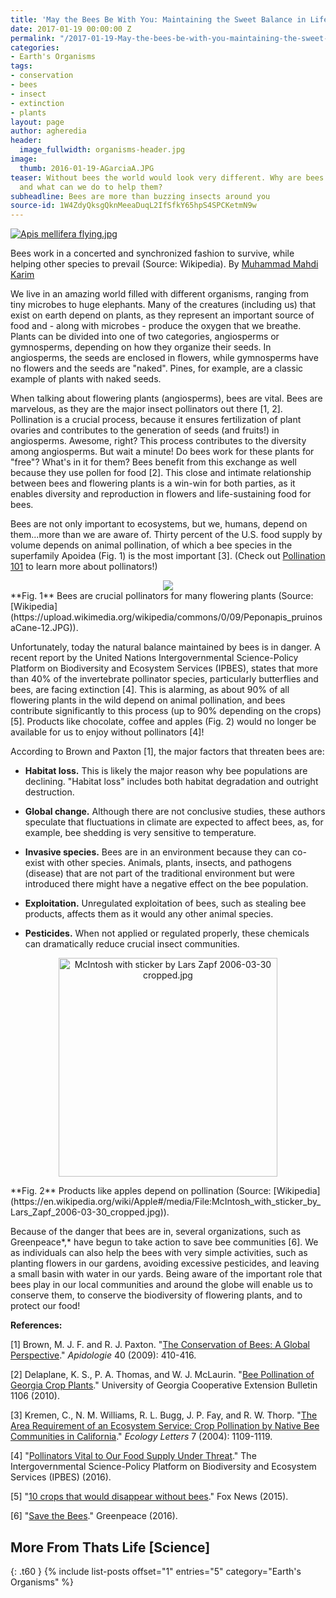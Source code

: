 ```yaml
---
title: 'May the Bees Be With You: Maintaining the Sweet Balance in Life'
date: 2017-01-19 00:00:00 Z
permalink: "/2017-01-19-May-the-bees-be-with-you-maintaining-the-sweet-balance-in-life-AGarciaHeredia/"
categories:
- Earth's Organisms
tags:
- conservation
- bees
- insect
- extinction
- plants
layout: page
author: agheredia
header:
  image_fullwidth: organisms-header.jpg
image:
  thumb: 2016-01-19-AGarciaA.JPG
teaser: Without bees the world would look very different. Why are bees in decline,
  and what can we do to help them?
subheadline: Bees are more than buzzing insects around you
source-id: 1W4ZdyQksgQknMeeaDuqL2IfSfkY65hpS4SPCKetmN9w
---
```


<p><a href="https://commons.wikimedia.org/wiki/File:Apis_mellifera_flying.jpg#/media/File:Apis_mellifera_flying.jpg"><img src="https://upload.wikimedia.org/wikipedia/commons/thumb/9/99/Apis_mellifera_flying.jpg/1200px-Apis_mellifera_flying.jpg" alt="Apis mellifera flying.jpg"></a><figcaption>Bees work in a concerted and synchronized fashion to survive, while helping other species to prevail (Source: Wikipedia). By <a href="https://en.wikipedia.org/wiki/File:Apis_mellifera_flying.jpg" class="extiw" title="w:User:Muhammad Mahdi Karim">Muhammad Mahdi Karim</a></figcaption> </p>

We live in an amazing world filled with different organisms, ranging from tiny microbes to huge elephants. Many of the creatures (including us) that exist on earth depend on plants, as they represent an important source of food and - along with microbes - produce the oxygen that we breathe. Plants can be divided into one of two categories, angiosperms or gymnosperms, depending on how they organize their seeds. In angiosperms, the seeds are enclosed in flowers, while gymnosperms have no flowers and the seeds are "naked". Pines, for example, are a classic example of plants with naked seeds. 

When talking about flowering plants (angiosperms), bees are vital. Bees are marvelous, as they are the major insect pollinators out there [1, 2]. Pollination is a crucial process, because it ensures fertilization of plant ovaries and contributes to the generation of seeds (and fruits!) in angiosperms. Awesome, right? This process contributes to the diversity among angiosperms. But wait a minute! Do bees work for these plants for "free"? What's in it for them? Bees benefit from this exchange as well because they use pollen for food [2]. This close and intimate relationship between bees and flowering plants is a win-win for both parties, as it enables diversity and reproduction in flowers and life-sustaining food for bees. 

Bees are not only important to ecosystems, but we, humans, depend on them...more than we are aware of. Thirty percent of the U.S. food supply by volume depends on animal pollination, of which a bee species in the superfamily Apoidea (Fig. 1) is the most important [3]. (Check out [Pollination 101](http://thatslifesci.com.s3-website-us-east-1.amazonaws.com/2017-01-05-Pollination-101-AGuirre/) to learn more about pollinators!)

<div style="text-align:center"><img src ="https://upload.wikimedia.org/wikipedia/commons/0/09/Peponapis_pruinosaCane-12.JPG"/></div>
**Fig. 1** Bees are crucial pollinators for many flowering plants (Source: [Wikipedia](https://upload.wikimedia.org/wikipedia/commons/0/09/Peponapis_pruinosaCane-12.JPG)).

Unfortunately, today the natural balance maintained by bees is in danger. A recent report by the United Nations Intergovernmental Science-Policy Platform on Biodiversity and Ecosystem Services (IPBES), states that more than 40% of the invertebrate pollinator species, particularly butterflies and bees, are facing extinction [4]. This is alarming, as about 90% of all flowering plants in the wild depend on animal pollination, and bees contribute significantly to this process (up to 90% depending on the crops) [5]. Products like chocolate, coffee and apples (Fig. 2) would no longer be available for us to enjoy without pollinators [4]!

According to Brown and Paxton [1], the major factors that threaten bees are:

* **Habitat loss.** This is likely the major reason why bee populations are declining. "Habitat loss" includes both habitat degradation and outright destruction. 

* **Global change.** Although there are not conclusive studies, these authors speculate that fluctuations in climate are expected to affect bees, as, for example, bee shedding is very sensitive to temperature.

* **Invasive species.** Bees are in an environment  because they can co-exist with other species. Animals, plants, insects, and pathogens (disease) that are not part of the traditional environment but were introduced there might have a negative effect on the bee population. 

* **Exploitation.** Unregulated exploitation of bees, such as stealing bee products, affects them as it would any other animal species.

* **Pesticides.** When not applied or regulated properly, these chemicals can dramatically reduce crucial insect communities.

<p align="center"><a href="https://commons.wikimedia.org/wiki/File:McIntosh_with_sticker_by_Lars_Zapf_2006-03-30_cropped.jpg#/media/File:McIntosh_with_sticker_by_Lars_Zapf_2006-03-30_cropped.jpg"><img src="https://upload.wikimedia.org/wikipedia/commons/b/bd/McIntosh_with_sticker_by_Lars_Zapf_2006-03-30_cropped.jpg" alt="McIntosh with sticker by Lars Zapf 2006-03-30 cropped.jpg" height="350" width="350"></a></p>
**Fig. 2** Products like apples depend on pollination (Source: [Wikipedia](https://en.wikipedia.org/wiki/Apple#/media/File:McIntosh_with_sticker_by_Lars_Zapf_2006-03-30_cropped.jpg)). 

Because of the danger that bees are in, several organizations, such as Greenpeace*,* have begun to take action to save bee communities [6]. We as individuals can also help the bees with very simple activities, such as planting flowers in our gardens, avoiding excessive pesticides, and leaving a small basin with water in our yards. Being aware of the important role that bees play in our local communities and around the globe will enable us to conserve them, to conserve the biodiversity of flowering plants, and to protect our food!

**References:**

[1] Brown, M. J. F. and R. J. Paxton. "[The ](http://link.springer.com/article/10.1051%2Fapido%2F2009019)[Conservation of](http://link.springer.com/article/10.1051%2Fapido%2F2009019)[ B](http://link.springer.com/article/10.1051%2Fapido%2F2009019)[ees: A ](http://link.springer.com/article/10.1051%2Fapido%2F2009019)[Global ](http://link.springer.com/article/10.1051%2Fapido%2F2009019)[Perspective](http://link.springer.com/article/10.1051%2Fapido%2F2009019)." *Apidologie* 40 (2009): 410-416. 

[2] Delaplane, K. S., P. A. Thomas, and W. J. McLaurin. "[Bee ](http://athenaeum.libs.uga.edu/bitstream/handle/10724/12165/B1106.pdf?sequence=1)[Pollination of Georgia ](http://athenaeum.libs.uga.edu/bitstream/handle/10724/12165/B1106.pdf?sequence=1)[Crop ](http://athenaeum.libs.uga.edu/bitstream/handle/10724/12165/B1106.pdf?sequence=1)[Plants](http://athenaeum.libs.uga.edu/bitstream/handle/10724/12165/B1106.pdf?sequence=1)." University of Georgia Cooperative Extension Bulletin 1106 (2010).

[3] Kremen, C., N. M. Williams, R. L. Bugg, J. P. Fay, and R. W. Thorp. "[The ](http://onlinelibrary.wiley.com/doi/10.1111/j.1461-0248.2004.00662.x/abstract)[Area ](http://onlinelibrary.wiley.com/doi/10.1111/j.1461-0248.2004.00662.x/abstract)[Requirement of an ](http://onlinelibrary.wiley.com/doi/10.1111/j.1461-0248.2004.00662.x/abstract)[Ecosystem ](http://onlinelibrary.wiley.com/doi/10.1111/j.1461-0248.2004.00662.x/abstract)[Service: ](http://onlinelibrary.wiley.com/doi/10.1111/j.1461-0248.2004.00662.x/abstract)[Crop ](http://onlinelibrary.wiley.com/doi/10.1111/j.1461-0248.2004.00662.x/abstract)[Pollination by ](http://onlinelibrary.wiley.com/doi/10.1111/j.1461-0248.2004.00662.x/abstract)[Native ](http://onlinelibrary.wiley.com/doi/10.1111/j.1461-0248.2004.00662.x/abstract)[Bee ](http://onlinelibrary.wiley.com/doi/10.1111/j.1461-0248.2004.00662.x/abstract)[Communities in California](http://onlinelibrary.wiley.com/doi/10.1111/j.1461-0248.2004.00662.x/abstract)." *Ecology Letters* 7 (2004): 1109-1119. 

[4] "[Pollinators Vital to Our Food Supply Under Threat](http://www.ipbes.net/article/press-release-pollinators-vital-our-food-supply-under-threat)." The Intergovernmental Science-Policy Platform on Biodiversity and Ecosystem Services (IPBES) (2016). 

[5] "[10 crops that would disappear without bees](http://www.foxnews.com/food-drink/2012/07/19/10-crops-that-would-disappear-without-bees.html)." Fox News (2015). 

[6]  "[Save the Bees](http://www.greenpeace.org/usa/sustainable-agriculture/save-the-bees/)." Greenpeace (2016).

## More From Thats Life [Science]
{: .t60 }
{% include list-posts offset="1" entries="5" category="Earth's Organisms" %}


